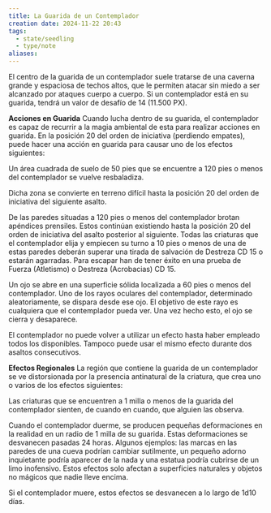 ```yaml
---
title: La Guarida de un Contemplador
creation date: 2024-11-22 20:43
tags:
  - state/seedling
  - type/note
aliases:
---
```



El centro de la guarida de un contemplador suele tratarse de una caverna grande y espaciosa de techos altos, que le permiten atacar sin miedo a ser alcanzado por ataques cuerpo a cuerpo. Si un contemplador está en su guarida, tendrá un valor de desafío de 14 (11.500 PX).


**Acciones en Guarida**
Cuando lucha dentro de su guarida, el contemplador es capaz de recurrir a la magia ambiental de esta para realizar acciones en guarida. En la posición 20 del orden de iniciativa (perdiendo empates), puede hacer una acción en guarida para causar uno de los efectos siguientes:

Un área cuadrada de suelo de 50 pies que se encuentre a 120 pies o menos del contemplador se vuelve resbaladiza.

Dicha zona se convierte en terreno difícil hasta la posición 20 del orden de iniciativa del siguiente asalto.

De las paredes situadas a 120 pies o menos del contemplador brotan apéndices prensiles. Estos continúan existiendo hasta la posición 20 del orden de iniciativa del asalto posterior al siguiente. Todas las criaturas que el contemplador elija y empiecen su turno a 10 pies o menos de una de estas paredes deberán superar una tirada de salvación de Destreza CD 15
o estarán agarradas. Para escapar han de tener éxito en una prueba de Fuerza (Atletismo) o Destreza (Acrobacias) CD 15.

Un ojo se abre en una superficie sólida localizada a 60 pies o menos del contemplador. Uno de los rayos oculares del contemplador, determinado aleatoriamente, se dispara desde ese ojo. El objetivo de este rayo es cualquiera que el contemplador pueda ver. Una vez hecho esto, el ojo se cierra y desaparece.

El contemplador no puede volver a utilizar un efecto hasta haber empleado todos los disponibles. Tampoco puede usar el mismo efecto durante dos asaltos consecutivos.


**Efectos Regionales**
La región que contiene la guarida de un contemplador se ve distorsionada por la presencia antinatural de la criatura, que crea uno o varios de los efectos siguientes:

Las criaturas que se encuentren a 1 milla o menos de la guarida del contemplador sienten, de cuando en cuando, que alguien las observa.

Cuando el contemplador duerme, se producen pequeñas deformaciones en la realidad en un radio de 1 milla de su guarida. Estas deformaciones se desvanecen pasadas 24 horas.
Algunos ejemplos: las marcas en las paredes de una cueva podrían cambiar sutilmente, un pequeño adorno inquietante podría aparecer de la nada y una estatua podría cubrirse de
un limo inofensivo. Estos efectos solo afectan a superficies naturales y objetos no mágicos que nadie lleve encima. 

Si el contemplador muere, estos efectos se desvanecen a lo largo de 1d10 días.
